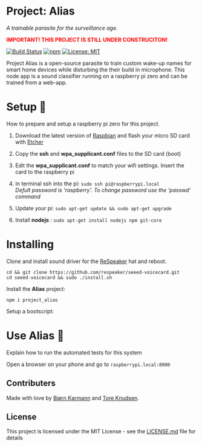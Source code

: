 # Project: Alias

*A trainable parasite for the surveillance age.*

<span style="color:red;">**IMPORTANT! THIS PROJECT IS STILL UNDER CONSTRUCITON!**</span>

[![Build Status](https://travis-ci.org/bjoernkarmann/project_alias.svg?branch=master)](https://travis-ci.org/bjoernkarmann/project_alias)
[![npm](https://img.shields.io/npm/v/npm.svg)](https://www.npmjs.com/package/project_alias)
[![License: MIT](https://img.shields.io/badge/License-MIT-yellow.svg)](https://opensource.org/licenses/MIT)


Project Alias is a open-source parasite to train custom wake-up names for smart home devices while disturbing the their build in microphone. This node app is a sound classifier running on a raspberry pi zero and can be trained from a web-app.


# Setup 🔧
How to prepare and setup a raspberry pi zero for this project. 

1. Download the latest version of [Raspbian](https://www.raspberrypi.org/downloads/raspbian/) and flash your micro SD card with [Etcher](https://etcher.io/)

2. Copy the **ssh** and **wpa_supplicant.conf** files to the SD card (boot) 

3. Edit the **wpa_supplicant.conf** to match your wifi settings. Insert the card to the raspberry pi

4. In terminal ssh into the pi: ```sudo ssh pi@raspberrypi.local```<br>*Defult password is 'raspberry'. To change password use the 'passwd' command*

5. Update your pi: ```sudo apt-get update && sudo apt-get upgrade```

6. Install **nodejs** : ```sudo apt-get install nodejs npm git-core```

# Installing 

Clone and install sound driver for the [ReSpeaker](http://wiki.seeedstudio.com/ReSpeaker_2_Mics_Pi_HAT/) hat and reboot. 

```
cd && git clone https://github.com/respeaker/seeed-voicecard.git
cd seeed-voicecard && sudo ./install.sh
```

Install the **Alias** project: 

```
npm i project_alias
```
Setup a bootscript: 

# Use Alias 🍄

Explain how to run the automated tests for this system

Open a browser on your phone and go to ```raspberrypi.local:8000```


## Contributers
Made with love by [Bjørn Karmann](http://bjoernkarmann.dk) and [Tore Knudsen](). 


## License 

This project is licensed under the MIT License - see the [LICENSE.md](LICENSE.md) file for details

